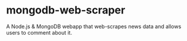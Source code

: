 # mongodb-web-scraper
A Node.js &amp; MongoDB webapp that web-scrapes news data and allows users to comment about it.
